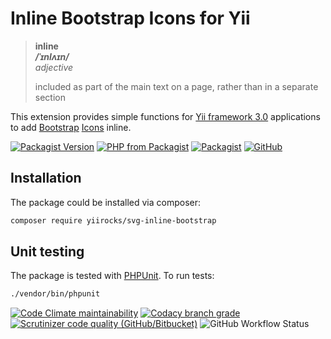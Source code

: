 # Inline Bootstrap Icons for Yii

> **inline**  
> ***/ˈɪnlʌɪn/***  
> *adjective*
>
> included as part of the main text on a page, rather than in a separate section

This extension provides simple functions for [Yii framework 3.0](http://www.yiiframework.com/) applications to add
[Bootstrap](https://getbootstrap.com/) [Icons](https://icons.getbootstrap.com/) inline.

[![Packagist Version](https://img.shields.io/packagist/v/yiirocks/svg-inline-bootstrap.svg)](https://packagist.org/packages/yiirocks/svg-inline-bootstrap)
[![PHP from Packagist](https://img.shields.io/packagist/php-v/yiirocks/svg-inline-bootstrap.svg)](https://php.net/)
[![Packagist](https://img.shields.io/packagist/dt/yiirocks/svg-inline-bootstrap.svg)](https://packagist.org/packages/yiirocks/svg-inline-bootstrap)
[![GitHub](https://img.shields.io/github/license/yiirocks/svg-inline-bootstrap.svg)](https://github.com/yiirocks/svg-inline-bootstrap/blob/master/LICENSE)

## Installation

The package could be installed via composer:

```bash
composer require yiirocks/svg-inline-bootstrap
```

## Unit testing

The package is tested with [PHPUnit](https://phpunit.de/). To run tests:

```bash
./vendor/bin/phpunit
```

[![Code Climate maintainability](https://img.shields.io/codeclimate/maintainability/YiiRocks/svg-inline-bootstrap.svg)](https://codeclimate.com/github/YiiRocks/svg-inline-bootstrap/maintainability)
[![Codacy branch grade](https://img.shields.io/codacy/grade/1ac06a8fb1fe4d17ba208399381945e2/master.svg)](https://app.codacy.com/gh/YiiRocks/svg-inline-bootstrap)
[![Scrutinizer code quality (GitHub/Bitbucket)](https://img.shields.io/scrutinizer/quality/g/yiirocks/svg-inline-bootstrap/master.svg)](https://scrutinizer-ci.com/g/yiirocks/svg-inline-bootstrap/?branch=master)
![GitHub Workflow Status](https://img.shields.io/github/workflow/status/yiirocks/svg-inline-bootstrap/analysis)
